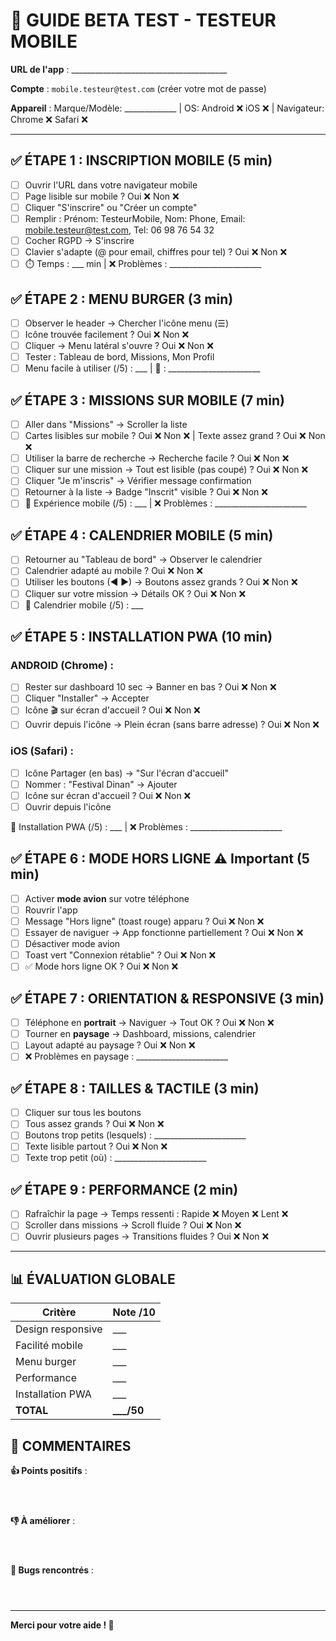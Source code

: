 # 📱 GUIDE BETA TEST - TESTEUR MOBILE

**URL de l'app** : _______________________________________

**Compte** : `mobile.testeur@test.com` (créer votre mot de passe)

**Appareil** : Marque/Modèle: _____________ | OS: Android ❌ iOS ❌ | Navigateur: Chrome ❌ Safari ❌

---

## ✅ ÉTAPE 1 : INSCRIPTION MOBILE (5 min)

- [ ] Ouvrir l'URL dans votre navigateur mobile
- [ ] Page lisible sur mobile ? Oui ❌ Non ❌
- [ ] Cliquer "S'inscrire" ou "Créer un compte"
- [ ] Remplir : Prénom: TesteurMobile, Nom: Phone, Email: mobile.testeur@test.com, Tel: 06 98 76 54 32
- [ ] Cocher RGPD → S'inscrire
- [ ] Clavier s'adapte (@ pour email, chiffres pour tel) ? Oui ❌ Non ❌
- [ ] ⏱️ Temps : ___ min | ❌ Problèmes : _______________________

## ✅ ÉTAPE 2 : MENU BURGER (3 min)

- [ ] Observer le header → Chercher l'icône menu (☰)
- [ ] Icône trouvée facilement ? Oui ❌ Non ❌
- [ ] Cliquer → Menu latéral s'ouvre ? Oui ❌ Non ❌
- [ ] Tester : Tableau de bord, Missions, Mon Profil
- [ ] Menu facile à utiliser (/5) : ___ | 💬 : _______________________

## ✅ ÉTAPE 3 : MISSIONS SUR MOBILE (7 min)

- [ ] Aller dans "Missions" → Scroller la liste
- [ ] Cartes lisibles sur mobile ? Oui ❌ Non ❌ | Texte assez grand ? Oui ❌ Non ❌
- [ ] Utiliser la barre de recherche → Recherche facile ? Oui ❌ Non ❌
- [ ] Cliquer sur une mission → Tout est lisible (pas coupé) ? Oui ❌ Non ❌
- [ ] Cliquer "Je m'inscris" → Vérifier message confirmation
- [ ] Retourner à la liste → Badge "Inscrit" visible ? Oui ❌ Non ❌
- [ ] 💬 Expérience mobile (/5) : ___ | ❌ Problèmes : _______________________

## ✅ ÉTAPE 4 : CALENDRIER MOBILE (5 min)

- [ ] Retourner au "Tableau de bord" → Observer le calendrier
- [ ] Calendrier adapté au mobile ? Oui ❌ Non ❌
- [ ] Utiliser les boutons (◀ ▶) → Boutons assez grands ? Oui ❌ Non ❌
- [ ] Cliquer sur votre mission → Détails OK ? Oui ❌ Non ❌
- [ ] 💬 Calendrier mobile (/5) : ___

## ✅ ÉTAPE 5 : INSTALLATION PWA (10 min)

### **ANDROID (Chrome)** :
- [ ] Rester sur dashboard 10 sec → Banner en bas ? Oui ❌ Non ❌
- [ ] Cliquer "Installer" → Accepter
- [ ] Icône 🎬 sur écran d'accueil ? Oui ❌ Non ❌
- [ ] Ouvrir depuis l'icône → Plein écran (sans barre adresse) ? Oui ❌ Non ❌

### **iOS (Safari)** :
- [ ] Icône Partager (en bas) → "Sur l'écran d'accueil"
- [ ] Nommer : "Festival Dinan" → Ajouter
- [ ] Icône sur écran d'accueil ? Oui ❌ Non ❌
- [ ] Ouvrir depuis l'icône

💬 Installation PWA (/5) : ___ | ❌ Problèmes : _______________________

## ✅ ÉTAPE 6 : MODE HORS LIGNE ⚠️ Important (5 min)

- [ ] Activer **mode avion** sur votre téléphone
- [ ] Rouvrir l'app
- [ ] Message "Hors ligne" (toast rouge) apparu ? Oui ❌ Non ❌
- [ ] Essayer de naviguer → App fonctionne partiellement ? Oui ❌ Non ❌
- [ ] Désactiver mode avion
- [ ] Toast vert "Connexion rétablie" ? Oui ❌ Non ❌
- [ ] ✅ Mode hors ligne OK ? Oui ❌ Non ❌

## ✅ ÉTAPE 7 : ORIENTATION & RESPONSIVE (3 min)

- [ ] Téléphone en **portrait** → Naviguer → Tout OK ? Oui ❌ Non ❌
- [ ] Tourner en **paysage** → Dashboard, missions, calendrier
- [ ] Layout adapté au paysage ? Oui ❌ Non ❌
- [ ] ❌ Problèmes en paysage : _______________________

## ✅ ÉTAPE 8 : TAILLES & TACTILE (3 min)

- [ ] Cliquer sur tous les boutons
- [ ] Tous assez grands ? Oui ❌ Non ❌
- [ ] Boutons trop petits (lesquels) : _______________________
- [ ] Texte lisible partout ? Oui ❌ Non ❌
- [ ] Texte trop petit (où) : _______________________

## ✅ ÉTAPE 9 : PERFORMANCE (2 min)

- [ ] Rafraîchir la page → Temps ressenti : Rapide ❌ Moyen ❌ Lent ❌
- [ ] Scroller dans missions → Scroll fluide ? Oui ❌ Non ❌
- [ ] Ouvrir plusieurs pages → Transitions fluides ? Oui ❌ Non ❌

---

## 📊 ÉVALUATION GLOBALE

| Critère | Note /10 |
|---------|----------|
| Design responsive | ___ |
| Facilité mobile | ___ |
| Menu burger | ___ |
| Performance | ___ |
| Installation PWA | ___ |
| **TOTAL** | **___/50** |

## 💬 COMMENTAIRES

**👍 Points positifs** :
```



```

**👎 À améliorer** :
```



```

**🐛 Bugs rencontrés** :
```



```

---

**Merci pour votre aide ! 🙏**





